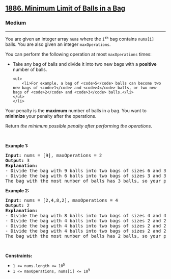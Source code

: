 <h2><a href="https://leetcode.com/problems/find-the-key-of-the-numbers">1886. Minimum Limit of Balls in a Bag</a></h2><h3>Medium</h3><hr><p>You are given an integer array <code>nums</code> where the <code>i<sup>th</sup></code> bag contains <code>nums[i]</code> balls. You are also given an integer <code>maxOperations</code>.</p>

<p>You can perform the following operation at most <code>maxOperations</code> times:</p>

<ul>
	<li>Take any bag of balls and divide it into two new bags with a <strong>positive </strong>number of balls.

	<ul>
		<li>For example, a bag of <code>5</code> balls can become two new bags of <code>1</code> and <code>4</code> balls, or two new bags of <code>2</code> and <code>3</code> balls.</li>
	</ul>
	</li>
</ul>

<p>Your penalty is the <strong>maximum</strong> number of balls in a bag. You want to <strong>minimize</strong> your penalty after the operations.</p>

<p>Return <em>the minimum possible penalty after performing the operations</em>.</p>

<p>&nbsp;</p>
<p><strong class="example">Example 1:</strong></p>

<pre>
<strong>Input:</strong> nums = [9], maxOperations = 2
<strong>Output:</strong> 3
<strong>Explanation:</strong> 
- Divide the bag with 9 balls into two bags of sizes 6 and 3. [<strong><u>9</u></strong>] -&gt; [6,3].
- Divide the bag with 6 balls into two bags of sizes 3 and 3. [<strong><u>6</u></strong>,3] -&gt; [3,3,3].
The bag with the most number of balls has 3 balls, so your penalty is 3 and you should return 3.
</pre>

<p><strong class="example">Example 2:</strong></p>

<pre>
<strong>Input:</strong> nums = [2,4,8,2], maxOperations = 4
<strong>Output:</strong> 2
<strong>Explanation:</strong>
- Divide the bag with 8 balls into two bags of sizes 4 and 4. [2,4,<strong><u>8</u></strong>,2] -&gt; [2,4,4,4,2].
- Divide the bag with 4 balls into two bags of sizes 2 and 2. [2,<strong><u>4</u></strong>,4,4,2] -&gt; [2,2,2,4,4,2].
- Divide the bag with 4 balls into two bags of sizes 2 and 2. [2,2,2,<strong><u>4</u></strong>,4,2] -&gt; [2,2,2,2,2,4,2].
- Divide the bag with 4 balls into two bags of sizes 2 and 2. [2,2,2,2,2,<strong><u>4</u></strong>,2] -&gt; [2,2,2,2,2,2,2,2].
The bag with the most number of balls has 2 balls, so your penalty is 2, and you should return 2.
</pre>

<p>&nbsp;</p>
<p><strong>Constraints:</strong></p>

<ul>
	<li><code>1 &lt;= nums.length &lt;= 10<sup>5</sup></code></li>
	<li><code>1 &lt;= maxOperations, nums[i] &lt;= 10<sup>9</sup></code></li>
</ul>
